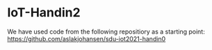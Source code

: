 # IoT-Handin2

We have used code from the following repositiory as a starting point: https://github.com/aslakjohansen/sdu-iot2021-handin0